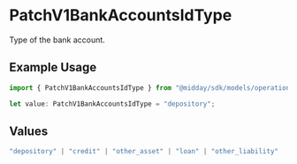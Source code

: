 # PatchV1BankAccountsIdType

Type of the bank account.

## Example Usage

```typescript
import { PatchV1BankAccountsIdType } from "@midday/sdk/models/operations";

let value: PatchV1BankAccountsIdType = "depository";
```

## Values

```typescript
"depository" | "credit" | "other_asset" | "loan" | "other_liability"
```